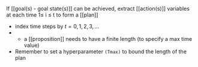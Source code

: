 If [[goal(s) - goal state(s)]] can be achieved, extract [[action(s)]] variables at each time 1≤ i ≤ t to form a [[plan]]
- index time steps by $t=0,1,2,3,...$
- - a [[proposition]] needs to have a finite length (to specify a max time value)
- Remember to set a hyperparameter `(Tmax)` to bound the length of the plan
